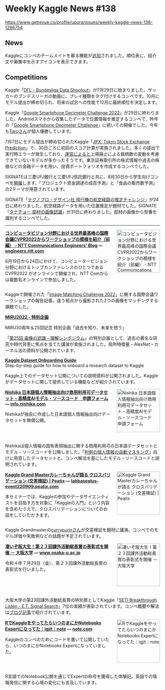 # Weekly Kaggle News #138
https://www.getrevue.co/profile/upura/issues/weekly-kaggle-news-138-1286754
<h3><h2>News</h2><p>Kaggleにコンペのチームメイトを募る機能が<a href="https://www.kaggle.com/discussions/product-feedback/341195" target="_blank">追加</a>されました。順位表に、紹介文や募集中を示すアイコンを表示できます。</p><h2>Competitions</h2><p>Kaggle「<a href="https://www.kaggle.com/competitions/dfl-bundesliga-data-shootout" target="_blank">DFL - Bundesliga Data Shootout</a>」が7月29日に始まりました。サッカーのブンデスリーガの動画に、プレイ種類をタグ付けするコンペです。10月にモデル提出が締め切られ、将来の試合への性能で12月に最終順位を決定します。</p><p>Kaggle「<a href="https://www.kaggle.com/competitions/smartphone-decimeter-2022" target="_blank">Google Smartphone Decimeter Challenge 2022</a>」が29日に終わりました。Androidスマホから収集したデータで位置情報を推定するコンペで、昨年の「<a href="https://www.kaggle.com/c/google-smartphone-decimeter-challenge" target="_blank">Google Smartphone Decimeter Challenge</a>」に続いての開催でした。今年も<a href="https://www.kaggle.com/taroz1461" target="_blank">Taroさん</a>が個人優勝しています。</p><p>7月7日にモデル提出が締め切られたKaggle「<a href="https://www.kaggle.com/competitions/jpx-tokyo-stock-exchange-prediction?utm_campaign=Weekly%20Kaggle%20News&amp;utm_medium=email&amp;utm_source=Revue%20newsletter" target="_blank">JPX: Tokyo Stock Exchange Prediction</a>」で、30日ごろに初回のスコア計算が実施されました。多くの提出で実行時エラーが発生しており、<a href="https://twitter.com/gamella/status/1553362339357159424?s=20&amp;t=kUACzlKnbv13lHwUP9B8mw" target="_blank">運営によると</a>上場廃止による銘柄数の変動を考慮できていないモデルが多かったそうです。東京証券取引所の株式情報や過去の株価などの金融データを用い、投資ポートフォリオを作成するコンペでした。</p><p>SIGNATEは三菱UFJ銀行と三菱UFJ信託銀行と共に、8月30日から学生向けコンペを<a href="https://signate.co.jp/news/2022/202208050900.html" target="_blank">開催</a>します。「プロジェクト資金調達の成否予測」と「食品の販売数予測」の2テーマが用意されています。</p><p>SIGNATE「<a href="https://signate.jp/competitions/721" target="_blank">テクノプロ・デザイン社 飛行機の航空経路の推定チャレンジ</a>」が24日に終わりました。航空経路データを用いた位置推定が題材でした。SIGNATE「<a href="https://signate.jp/competitions/720" target="_blank">タナチョー 部材の画像認識</a>」が31日に終わりました。部材の画像から型番を識別するコンペでした。</p></h3>
<hr>
<p>
<img width="140" height="140" alt="コンピュータビジョン分野における世界最高峰の国際会議CVPR2022からワークショップの模様を紹介（前編） - NTT Communications Engineers&#39; Blog" style="float: right; margin-left: 20px; margin-bottom: 20px;" src="https://s3.amazonaws.com/revue/items/images/017/212/643/thumb/20220713173027.png?1659285236" />
<strong style='display: block;'><a href="https://engineers.ntt.com/entry/2022/07/28/090254?utm_campaign=Weekly%20Kaggle%20News&amp;utm_medium=email&amp;utm_source=Revue%20newsletter">コンピュータビジョン分野における世界最高峰の国際会議CVPR2022からワークショップの模様を紹介（前編） - NTT Communications Engineers&#39; Blog</a> &mdash; <a href="https://engineers.ntt.com/entry/2022/07/28/090254">engineers.ntt.com</a></strong>
<p>6月19日から24日にかけて、コンピュータービジョン分野におけるトップカンファレンスのひとつである CVPR2022 がオンラインで開催され、NTT Comからは複数名オンラインで参加しました。</p>
</p>
<div style='clear: both;'></div>
<p><p>Kaggleで開催された「<a href="https://www.kaggle.com/competitions/image-matching-challenge-2022/?utm_campaign=Weekly%20Kaggle%20News&amp;utm_medium=email&amp;utm_source=Revue%20newsletter" target="_blank">Image Matching Challenge 2022</a>」に関する国際会議ワークショップの報告記事。違う視点から撮影された2つの画像をマッチングする課題でした。</p></p>
<p>
<strong style='display: block;'><a href="https://sites.google.com/view/miru2022/program/specialevent?authuser=0&amp;utm_campaign=Weekly%20Kaggle%20News&amp;utm_medium=email&amp;utm_source=Revue%20newsletter">MIRU2022 - 特別企画</a></strong>

MIRU30周年＆25回記念 特別企画「過去を知り、未来を想う」
</p>
<p><p>「<a href="https://sites.google.com/view/miru2022/home?authuser=0" target="_blank">第25回 画像の認識・理解シンポジウム</a>」の特別企画として、過去の著名な研究や時代背景に焦点を当てた講演が実施されました。局所特徴量・AlexNet・カーネル法の資料が公開されています。</p></p>
<p>
<strong style='display: block;'><a href="https://www.kaggle.com/page/kaggle-dataset-onboarding-guide?utm_campaign=Weekly%20Kaggle%20News&amp;utm_medium=email&amp;utm_source=Revue%20newsletter">Kaggle Dataset Onboarding Guide</a></strong>
Step-by-step guide for how to onboard a research dataset to Kaggle
</p>
<p><p>Kaggle上でのデータセット公開についての説明資料が公開されました。Kaggleがデータセットに関して提供している機能などが紹介されています。</p></p>
<p>
<img width="140" height="140" alt="Nishika 日本語個人情報抽出向け商用利用可データセット・高精度AIモデル・ソースコード　申請フォーム" style="float: right; margin-left: 20px; margin-bottom: 20px;" src="https://s3.amazonaws.com/revue/items/images/017/219/749/thumb/ner_example3.png?1659321601" />
<strong style='display: block;'><a href="https://info.nishika.com/solution-cl-data/personal-inquiry?utm_campaign=Weekly%20Kaggle%20News&amp;utm_medium=email&amp;utm_source=Revue%20newsletter">Nishika 日本語個人情報抽出向け商用利用可データセット・高精度AIモデル・ソースコード　申請フォーム</a> &mdash; <a href="https://info.nishika.com/solution-cl-data/personal-inquiry">info.nishika.com</a></strong>
<p>Nishikaが独自に作成した日本語個人情報抽出向けデータセットを無償公開。</p>
</p>
<div style='clear: both;'></div>
<p><p>Nishikaは個人情報の固有表現抽出に関する商用利用可の日本語データセットとモデル・ソースコードを公開しました。「<a href="https://www.nishika.com/competitions/7/summary" target="_blank">判例の個人情報の自動マスキング</a>」向けに用意したデータセットと、コンペ解法を基にしたモデル・ソースコードと説明されています。</p></p>
<p>
<img width="140" height="140" alt="Kaggle Grand Masterカレーちゃんが語る クロスバリデーション (交差検証) | Peatix" style="float: right; margin-left: 20px; margin-bottom: 20px;" src="https://s3.amazonaws.com/revue/items/images/017/254/459/thumb/cover-HG0Md8jEBMUsVwuBWgg7HuvBBrzlhqM4.png?1659517101" />
<strong style='display: block;'><a href="https://labbaseplus-event220909.peatix.com/?utm_campaign=Weekly%20Kaggle%20News&amp;utm_medium=email&amp;utm_source=Revue%20newsletter">Kaggle Grand Masterカレーちゃんが語る クロスバリデーション (交差検証) | Peatix</a> &mdash; <a href="https://labbaseplus-event220909.peatix.com/">labbaseplus-event220909.peatix.com</a></strong>
<p>本セミナーでは、Kaggleの参加やデータサイエンティストを目指す方を対象に「Kaggleの入門」という内容を含めたうえで、クロスバリデーションについてのお話をしていただきます。</p>
</p>
<div style='clear: both;'></div>
<p><p>Kaggle Grandmasterの<a href="https://www.kaggle.com/currypurin" target="_blank">currypurinさん</a>が交差検証を題材に講演。コンペでのモデル評価や失敗例などの話題が予定されています。</p></p>
<p>
<img width="140" height="140" alt="凄いぞ阪大生！第２３回課外活動総長賞の表彰式を開催 － 大阪大学" style="float: right; margin-left: 20px; margin-bottom: 20px;" src="https://s3.amazonaws.com/revue/items/images/017/275/175/thumb/37c9a2ed-9cd5-4e02-abb0-7447aa5a6842.png?1659618511" />
<strong style='display: block;'><a href="https://www.osaka-u.ac.jp/ja/news/topics/2022/08/03001?utm_campaign=Weekly%20Kaggle%20News&amp;utm_medium=email&amp;utm_source=Revue%20newsletter">凄いぞ阪大生！第２３回課外活動総長賞の表彰式を開催 － 大阪大学</a> &mdash; <a href="https://www.osaka-u.ac.jp/ja/news/topics/2022/08/03001">www.osaka-u.ac.jp</a></strong>
<p>令和４年７月29日（金）、第２３回課外活動総長賞の表彰式を行いました。</p>
</p>
<div style='clear: both;'></div>
<p><p>大阪大学の第23回課外活動総長賞の特別賞としてKaggle「<a href="https://www.kaggle.com/c/seti-breakthrough-listen" target="_blank">SETI Breakthrough Listen - E.T. Signal Search</a>」7位の実績が表彰されています。コンペ概要や解法は<a href="https://oumpy.github.io/blog/2021/08/seti.html" target="_blank">ブログ記事</a>で紹介されています。</p></p>
<p>
<img width="140" height="140" alt="RでKaggleをやってたらいつのまにかNotebooks Expertになってた｜igjit｜note" style="float: right; margin-left: 20px; margin-bottom: 20px;" src="https://s3.amazonaws.com/revue/items/images/017/286/293/thumb/rectangle_large_type_2_33f5d2bfd800ba69bf6221d5ae34fe2c.png?1659678609" />
<strong style='display: block;'><a href="https://note.com/igjit/n/ne4e92f5083dd?utm_campaign=Weekly%20Kaggle%20News&amp;utm_medium=email&amp;utm_source=Revue%20newsletter">RでKaggleをやってたらいつのまにかNotebooks Expertになってた｜igjit｜note</a> &mdash; <a href="https://note.com/igjit/n/ne4e92f5083dd">note.com</a></strong>
<p>Kaggleのコンペのためにコードを書いて公開していたら、いつのまにかNotebooks Expertになっていました。</p>
</p>
<div style='clear: both;'></div>
<p><p>R言語でのNotebook公開を通じてExpertの称号を獲得した体験記。英語での情報発信に関する心境の変化にも言及しています。</p></p>
